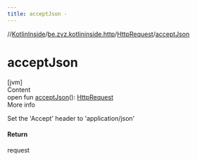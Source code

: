 ```yaml
---
title: acceptJson -
---
```

//[KotlinInside](../../index.md)/[be.zvz.kotlininside.http](../index.md)/[HttpRequest](index.md)/[acceptJson](accept-json.md)



# acceptJson  
[jvm]  
Content  
open fun [acceptJson](accept-json.md)(): [HttpRequest](index.md)  
More info  


Set the 'Accept' header to 'application/json'



#### Return  


request

  



